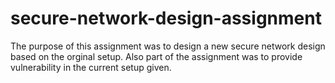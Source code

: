 # secure-network-design-assignment

The purpose of this assignment was to design a new secure network design based on the orginal setup. 
Also part of the assignment was to provide vulnerability in the current setup given.
